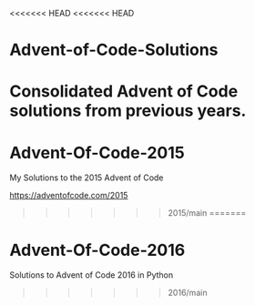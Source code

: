 <<<<<<< HEAD
<<<<<<< HEAD
# Advent-of-Code-Solutions
Consolidated Advent of Code solutions from previous years. 
=======
# Advent-Of-Code-2015
My Solutions to the 2015 Advent of Code

https://adventofcode.com/2015
>>>>>>> 2015/main
=======
# Advent-Of-Code-2016
Solutions to Advent of Code 2016 in Python 
>>>>>>> 2016/main
